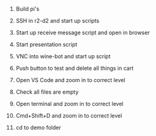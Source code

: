 1. Build pi's

2. SSH in r2-d2 and start up scripts
3. Start up receive message script and open in browser
4. Start presentation script

5. VNC into wine-bot and start up script
6. Push button to test and delete all things in cart

7. Open VS Code and zoom in to correct level
8. Check all files are empty

9. Open terminal and zoom in to correct level
10. Cmd+Shift+D and zoom in to correct level
11. cd to demo folder